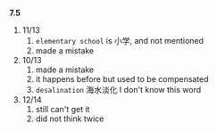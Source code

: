 **7.5**

1. 11/13
   1. `elementary school` is 小学, and not mentioned
   2. made a mistake
2. 10/13
   1. made a mistake
   2. it happens before but used to be compensated
   3. `desalination` 海水淡化 I don't know this word
3. 12/14
   1. still can't get it
   2. did not think twice
